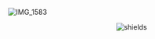 
![IMG_1583](https://user-images.githubusercontent.com/108444857/193569976-2e7ad6a9-523d-40f8-92fd-9b667af3c8a2.jpeg)

<p align="center"><img src="https://img.shields.io/mastodon/follow/108721674117382709?color=blue&amp;domain=https%3A%2F%2Fmastodon.lol&amp;label=follow%20%40dingbat%20on%20mastodon.lol&amp;logo=mastodon&amp;logoColor=white&amp;style=plastic" alt="shields"> <a href="(https://mastodon.lol/users/dingbat/remote_follow)"></p>
